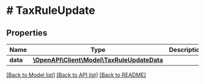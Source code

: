 # # TaxRuleUpdate

## Properties

Name | Type | Description | Notes
------------ | ------------- | ------------- | -------------
**data** | [**\OpenAPI\Client\Model\TaxRuleUpdateData**](TaxRuleUpdateData.md) |  |

[[Back to Model list]](../../README.md#models) [[Back to API list]](../../README.md#endpoints) [[Back to README]](../../README.md)
